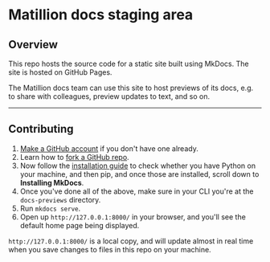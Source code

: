 # Matillion docs staging area

## Overview

This repo hosts the source code for a static site built using MkDocs. The site is hosted on GitHub Pages.

The Matillion docs team can use this site to host previews of its docs, e.g. to share with colleagues, preview updates to text, and so on.

---

## Contributing

1. [Make a GitHub account](https://docs.github.com/en/get-started/signing-up-for-github/signing-up-for-a-new-github-account) if you don't have one already.
1. Learn how to [fork a GitHub repo](https://docs.github.com/en/get-started/quickstart/fork-a-repo).
1. Now follow the [installation guide](https://www.mkdocs.org/user-guide/installation/) to check whether you have Python on your machine, and then pip, and once those are installed, scroll down to **Installing MkDocs**.
1. Once you've done all of the above, make sure in your CLI you're at the `docs-previews` directory.
1. Run `mkdocs serve`.
1. Open up `http://127.0.0.1:8000/` in your browser, and you'll see the default home page being displayed.

`http://127.0.0.1:8000/` is a local copy, and will update almost in real time when you save changes to files in this repo on your machine.
